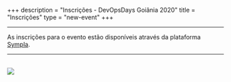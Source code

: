 +++
description = "Inscrições - DevOpsDays Goiânia 2020"
title = "Inscrições"
type = "new-event"
+++
<div class="row">
    <div class="col">
        <hr /> As inscrições para o evento estão disponíveis através da plataforma <a href="https://www.sympla.com.br/devopsdays-goiania-2020__886928">Sympla</a>.
        <hr />
        <br>
        <a class="button-small-text" href="https://www.sympla.com.br/devopsdays-goiania-2020__886928" target="_blank"> <img src="https://www.sympla.com.br/images/btn-register-widget.png"></img> </a>
        <br>
        <br>
    </div>
</div>